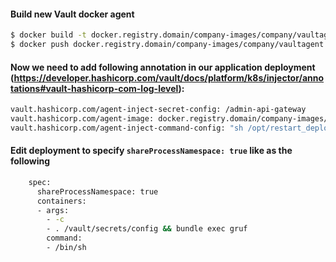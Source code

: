 #### Build new Vault docker agent

```bash
$ docker build -t docker.registry.domain/company-images/company/vaultagent:v1 .
$ docker push docker.registry.domain/company-images/company/vaultagent:v1
```


#### Now we need to add following annotation in our application deployment (https://developer.hashicorp.com/vault/docs/platform/k8s/injector/annotations#vault-hashicorp-com-log-level):

```bash
vault.hashicorp.com/agent-inject-secret-config: /admin-api-gateway
vault.hashicorp.com/agent-image: docker.registry.domain/company-images/company/vaultagent:v1
vault.hashicorp.com/agent-inject-command-config: "sh /opt/restart_deployment.sh"
```

#### Edit deployment to specify `shareProcessNamespace: true` like as the following

```bash
    spec:
      shareProcessNamespace: true
      containers:
      - args:
        - -c
        - . /vault/secrets/config && bundle exec gruf
        command:
        - /bin/sh
```
